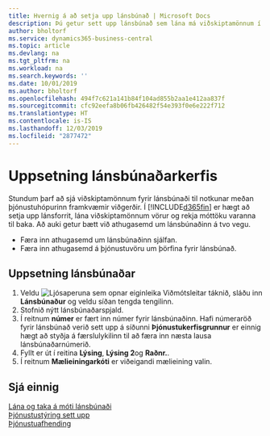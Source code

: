 ```yaml
---
title: Hvernig á að setja upp lánsbúnað | Microsoft Docs
description: Þú getur sett upp lánsbúnað sem lána má viðskiptamönnum í stað þjónustuvöru á meðan hún er í þjónustu.
author: bholtorf
ms.service: dynamics365-business-central
ms.topic: article
ms.devlang: na
ms.tgt_pltfrm: na
ms.workload: na
ms.search.keywords: ''
ms.date: 10/01/2019
ms.author: bholtorf
ms.openlocfilehash: 494f7c621a141b84f104ad855b2aa1e412aa837f
ms.sourcegitcommit: cfc92eefa8b06fb426482f54e393f0e6e222f712
ms.translationtype: HT
ms.contentlocale: is-IS
ms.lasthandoff: 12/03/2019
ms.locfileid: "2877472"
---
```

# <a name="set-up-a-loaner-program"></a>Uppsetning lánsbúnaðarkerfis
Stundum þarf að sjá viðskiptamönnum fyrir lánsbúnaði til notkunar meðan þjónustuhópurinn framkvæmir viðgerðir. Í [!INCLUDE[d365fin](includes/d365fin_md.md)] er hægt að setja upp lánsforrit, lána viðskiptamönnum vörur og rekja móttöku varanna til baka. Að auki getur bætt við athugasemd um lánsbúnaðinn á tvo vegu.  
  
* Færa inn athugasemd um lánsbúnaðinn sjálfan.  
* Færa inn athugasemd á þjónustuvöru um þörfina fyrir lánsbúnað.  

## <a name="to-set-up-a-loaner"></a>Uppsetning lánsbúnaðar  
1. Veldu ![Ljósaperuna sem opnar eiginleika Viðmótsleitar](media/ui-search/search_small.png "Segðu mér hvað þú vilt gera") táknið, sláðu inn **Lánsbúnaður** og veldu síðan tengda tengilinn.  
2. Stofnið nýtt lánsbúnaðarspjald. 
3. Í reitnum **númer** er fært inn númer fyrir lánsbúnaðinn. Hafi númeraröð fyrir lánsbúnað verið sett upp á síðunni **Þjónustukerfisgrunnur** er einnig hægt að styðja á færslulykilinn til að færa inn næsta lausa lánsbúnaðarnúmerið.  
4. Fyllt er út í reitina **Lýsing**, **Lýsing 2**og **Raðnr.**.  
5. Í reitnum **Mælieiningarkóti** er viðeigandi mælieining valin.  
  
## <a name="see-also"></a>Sjá einnig
[Lána og taka á móti lánsbúnaði](service-how-to-lend-receive-loaners.md)  
[Þjónustustýring sett upp](service-setup-service.md)  
[Þjónustuafhending](service-deliver-service.md)  

